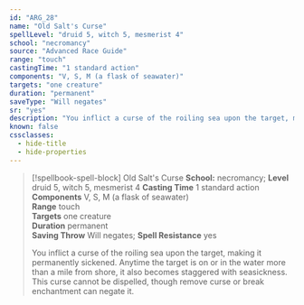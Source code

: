 ```yaml
---
id: "ARG_28"
name: "Old Salt's Curse"
spellLevel: "druid 5, witch 5, mesmerist 4"
school: "necromancy"
source: "Advanced Race Guide"
range: "touch"
castingTime: "1 standard action"
components: "V, S, M (a flask of seawater)"
targets: "one creature"
duration: "permanent"
saveType: "Will negates"
sr: "yes"
description: "You inflict a curse of the roiling sea upon the target, making it permanently sickened. Anytime the target is on or in the water more than a mile from shore, it also becomes staggered with seasickness. This curse cannot be dispelled, though remove curse or break enchantment can negate it."
known: false
cssclasses:
  - hide-title
  - hide-properties
---
```


> [!spellbook-spell-block] Old Salt's Curse
> **School:** necromancy; **Level** druid 5, witch 5, mesmerist 4
> **Casting Time** 1 standard action  
> **Components** V, S, M (a flask of seawater)  
> **Range** touch  
> **Targets** one creature  
> **Duration** permanent  
> **Saving Throw** Will negates; **Spell Resistance** yes
> 
> You inflict a curse of the roiling sea upon the target, making it permanently sickened. Anytime the target is on or in the water more than a mile from shore, it also becomes staggered with seasickness. This curse cannot be dispelled, though remove curse or break enchantment can negate it.
